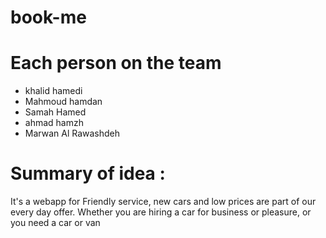# book-me

# Each person on the team
- khalid hamedi
- Mahmoud hamdan
- Samah Hamed
- ahmad hamzh
- Marwan Al Rawashdeh




# Summary of idea :
It's a webapp for Friendly service, new cars and low prices are part of our every day offer. 
Whether you are hiring a car for business or pleasure, or you need a car or van

